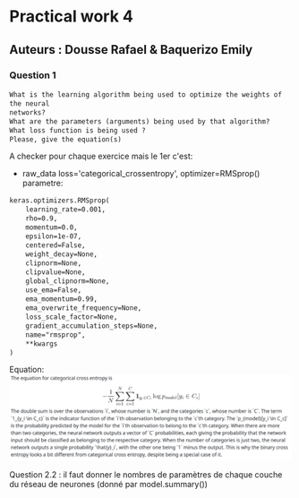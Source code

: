 # Practical work 4
## Auteurs :  Dousse Rafael & Baquerizo Emily


### Question 1


```
What is the learning algorithm being used to optimize the weights of the neural
networks?
What are the parameters (arguments) being used by that algorithm?
What loss function is being used ?
Please, give the equation(s)
```

A checker pour chaque exercice mais le 1er c'est:

- raw_data
loss='categorical_crossentropy', optimizer=RMSprop()
parametre:
```
keras.optimizers.RMSprop(
    learning_rate=0.001,
    rho=0.9,
    momentum=0.0,
    epsilon=1e-07,
    centered=False,
    weight_decay=None,
    clipnorm=None,
    clipvalue=None,
    global_clipnorm=None,
    use_ema=False,
    ema_momentum=0.99,
    ema_overwrite_frequency=None,
    loss_scale_factor=None,
    gradient_accumulation_steps=None,
    name="rmsprop",
    **kwargs
)
```
Equation:
![alt text](image.png)

Question 2.2 : il faut donner le nombres de paramètres de chaque couche du réseau de neurones (donné par model.summary())
